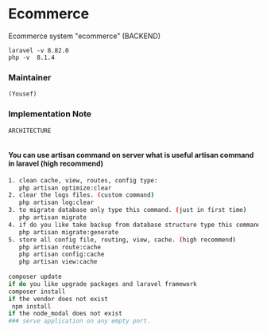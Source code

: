 
# Ecommerce

Ecommerce system
"ecommerce" (BACKEND)
``` 
laravel -v 8.82.0
php -v  8.1.4
 ```
### Maintainer
```
(Yousef)
```

### Implementation Note
```
ARCHITECTURE
 
```
#### You can use artisan command on server what is useful artisan command in laravel (high recommend)
``` bash
1. clean cache, view, routes, config type:
   php artisan optimize:clear
2. clear the logs files. (custom command)
   php artisan log:clear
3. to migrate database only type this command. (just in first time)
   php artisan migrate
4. if do you like take backup from database structure type this command.
   php artisan migrate:generate
5. store all config file, routing, view, cache. (high recommend)
   php artisan route:cache
   php artisan config:cache
   php artisan view:cache
   
composer update
if do you like upgrade packages and laravel framework  
composer install
if the vendor does not exist
 npm install
if the node_modal does not exist
### serve application on any empty port.
```
